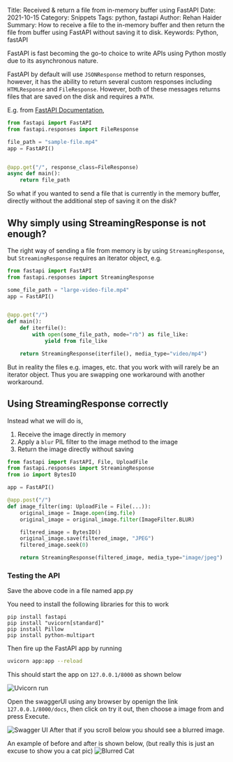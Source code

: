 Title: Received & return a file from in-memory buffer using FastAPI
Date: 2021-10-15
Category: Snippets
Tags: python, fastapi
Author: Rehan Haider
Summary: How to receive a file to the in-memory buffer and then return the file from buffer using FastAPI without saving it to disk. 
Keywords: Python, fastAPI


FastAPI is fast becoming the go-to choice to write APIs using Python mostly due to its asynchronous nature. 

FastAPI by default will use `JSONResponse` method to return responses, however, it has the ability to return several custom responses including `HTMLResponse` and `FileResponse`. However, both of these messages returns files that are saved on the disk and requires a `PATH`. 

E.g. from [FastAPI Documentation](https://fastapi.tiangolo.com/advanced/custom-response/#fileresponse), 
```python
from fastapi import FastAPI
from fastapi.responses import FileResponse

file_path = "sample-file.mp4"
app = FastAPI()


@app.get("/", response_class=FileResponse)
async def main():
    return file_path
```

So what if you wanted to send a file that is currently in the memory buffer, directly without the additional step of saving it on the disk? 

## Why simply using StreamingResponse is not enough? 
The right way of sending a file from memory is by using `StreamingResponse`, but `StreamingResponse` requires an iterator object, e.g.
```python
from fastapi import FastAPI
from fastapi.responses import StreamingResponse

some_file_path = "large-video-file.mp4"
app = FastAPI()


@app.get("/")
def main():
    def iterfile():  
        with open(some_file_path, mode="rb") as file_like:  
            yield from file_like  

    return StreamingResponse(iterfile(), media_type="video/mp4")
```

But in reality the files e.g. images, etc. that you work with will rarely be an iterator object. Thus you are swapping one workaround with another workaround. 

## Using StreamingResponse correctly
Instead what we will do is, 
1. Receive the image directly in memory
2. Apply a `blur` PIL filter to the image method to the image
3. Return the image directly without saving


```python
from fastapi import FastAPI, File, UploadFile
from fastapi.responses import StreamingResponse
from io import BytesIO

app = FastAPI()

@app.post("/")
def image_filter(img: UploadFile = File(...)):
    original_image = Image.open(img.file)
    original_image = original_image.filter(ImageFilter.BLUR)

    filtered_image = BytesIO()
    original_image.save(filtered_image, "JPEG")
    filtered_image.seek(0)

    return StreamingResponse(filtered_image, media_type="image/jpeg")
```

### Testing the API
Save the above code in a file named app.py

You need to install the following libraries for this to work
```
pip install fastapi
pip install "uvicorn[standard]"
pip install Pillow
pip install python-multipart
```

Then fire up the FastAPI app by running
```bash
uvicorn app:app --reload
```

This should start the app on `127.0.0.1/8000` as shown below

![Uvicorn run]({static}/images/s0027/uvicorn_run.png)

Open the swaggerUI using any browser by openign the link `127.0.0.1/8000/docs`, then click on try it out, then choose a image from and press Execute. 

![Swagger UI]({static}/images/s0027/swagger_ui.png)
After that if you scroll below you should see a blurred image. 

An example of before and after is shown below, (but really this is just an excuse to show you a cat pic)
![Blurred Cat]({static}/images/s0027/cat_pic.jpg)


